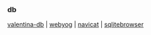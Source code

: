 ### db

[valentina-db](https://www.valentina-db.com/en/) | [webyog](https://www.webyog.com/ "Tools to Manage and Monitor MySQL Servers") | [navicat](https://www.navicat.com/en/) | [sqlitebrowser](http://sqlitebrowser.org/ "DB Browser for SQLite")

